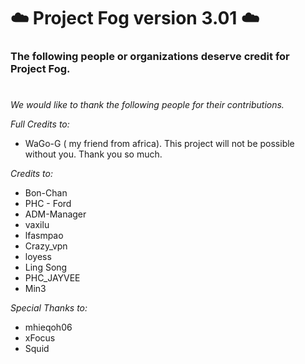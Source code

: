 # ☁️ Project Fog version 3.01 ☁️


### The following people or organizations deserve credit for Project Fog.

#

_We would like to thank the following people for their contributions._


_Full Credits to:_
- WaGo-G ( my friend from africa). This project will not be possible without you. Thank you so much.

_Credits to:_
- Bon-Chan
- PHC - Ford
- ADM-Manager
- vaxilu
- lfasmpao
- Crazy_vpn
- loyess
- Ling Song
- PHC_JAYVEE
- Min3

_Special Thanks to:_
- mhieqoh06
- xFocus
- Squid 

